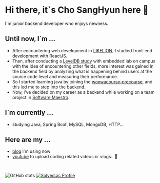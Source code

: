 # Hi there, it`s Cho SangHyun here 👋  
I`m junior backend developer who enjoys newness.


## Until now, I`m ...
- After encountering web development in [LIKELION](https://www.likelion.net/), I studied front-end development with ReactJS.
- Then, after conducting a [LevelDB study](https://github.com/Cho-SangHyun/leveldb-study) with embedded lab on campus with the idea of encountering other fields, more interest was gained in the backend field by analyzing what is happening behind users at the source code level and measuring their performance.
- So I started learning java by joining the [woowacourse-precourse](https://www.woowacourse.io/), and this led me to step into the backend.
- Now, I've decided on my career as a backend while working on a team project in [Software Maestro](https://www.swmaestro.org/sw/main/main.do).


## I`m currently ...
- studying Java, Spring Boot, MySQL, MongoDB, HTTP...


## Here are my ...
- [blog](https://jofestudio.tistory.com/) I'm using now
- [youtube](https://www.youtube.com/@jofestudio1835) to upload coding related videos or vlogs.. 🤭


<br/>  

![GitHub stats](https://github-readme-stats.vercel.app/api?username=Cho-SangHyun&show_icons=true&count_private=true)
[![Solved.ac Profile](http://mazassumnida.wtf/api/v2/generate_badge?boj=98shcho)](https://solved.ac/98shcho/)
